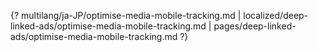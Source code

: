 {? multilang/ja-JP/optimise-media-mobile-tracking.md | localized/deep-linked-ads/optimise-media-mobile-tracking.md | pages/deep-linked-ads/optimise-media-mobile-tracking.md ?}
